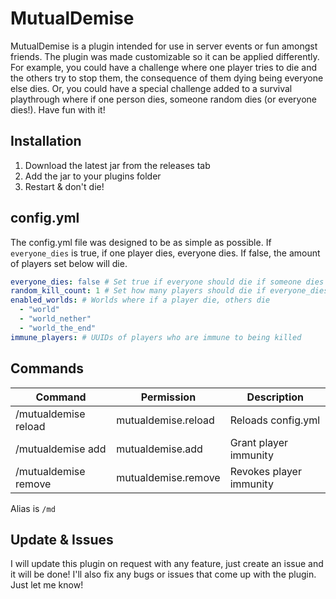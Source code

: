 # MutualDemise
MutualDemise is a plugin intended for use in server events or fun amongst friends. The plugin was made customizable so it can be applied differently. For example, you could have a challenge where one player tries to die and the others try to stop them, the consequence of them dying being everyone else dies. Or, you could have a special challenge added to a survival playthrough where if one person dies, someone random dies (or everyone dies!). Have fun with it!

## Installation
1. Download the latest jar from the releases tab
2. Add the jar to your plugins folder
3. Restart & don't die!

## config.yml
The config.yml file was designed to be as simple as possible. If `everyone_dies` is true, if one player dies, everyone dies. If false, the amount of players set below will die. 
```yaml
everyone_dies: false # Set true if everyone should die if someone dies
random_kill_count: 1 # Set how many players should die if everyone_dies is false
enabled_worlds: # Worlds where if a player die, others die
  - "world"
  - "world_nether"
  - "world_the_end"
immune_players: # UUIDs of players who are immune to being killed
```

## Commands
| Command                       | Permission          | Description             |
|-------------------------------|---------------------|-------------------------|
| /mutualdemise reload          | mutualdemise.reload | Reloads config.yml      |
| /mutualdemise add <player>    | mutualdemise.add    | Grant player immunity   |
| /mutualdemise remove <player> | mutualdemise.remove | Revokes player immunity |

Alias is `/md`

## Update & Issues
I will update this plugin on request with any feature, just create an issue and it will be done! I'll also fix any bugs or issues that come up with the plugin. Just let me know!